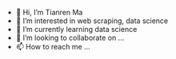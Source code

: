 - 👋 Hi, I’m Tianren Ma
- 👀 I’m interested in web scraping, data science
- 🌱 I’m currently learning data science
- 💞️ I’m looking to collaborate on ...
- 📫 How to reach me ...

<!---
Tianren is a ✨ special ✨ repository because its `README.md` (this file) appears on your GitHub profile.
You can click the Preview link to take a look at your changes.
--->
